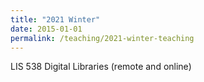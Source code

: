 ```yaml
---
title: "2021 Winter"
date: 2015-01-01
permalink: /teaching/2021-winter-teaching
---
```


LIS 538 Digital Libraries (remote and online)
